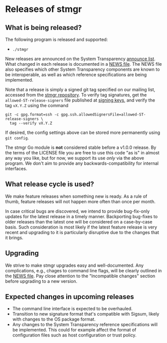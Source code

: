 # Releases of stmgr

## What is being released?

The following program is released and supported:

  - `./stmgr`

New releases are announced on the System Transparency [announce list][].
What changed in each release is documented in a [NEWS file](./NEWS). The
NEWS file also specifies which other System Transparency components are
known to be interoperable, as well as which reference specifications are
being implemented.

Note that a release is simply a signed git tag specified on our mailing
list, accessed from the [stmgr repository][]. To verify tag signatures,
get the `allowed-ST-release-signers` file published at [signing keys][],
and verify the tag `vX.Y.Z` using the command
```
git -c gpg.format=ssh -c gpg.ssh.allowedSignersFile=allowed-ST-release-signers \
  tag --verify vX.Y.Z
```
If desired, the config settings above can be stored more permanently using
`git config`.

The stmgr Go module is **not** considered stable before a v1.0.0 release.  By
the terms of the LICENSE file you are free to use this code "as is" in almost
any way you like, but for now, we support its use _only_ via the above program.
We don't aim to provide any backwards-compatibility for internal interfaces.

[announce list]: https://lists.system-transparency.org/mailman3/postorius/lists/st-announce.lists.system-transparency.org/
[stmgr repository]: https://git.glasklar.is/system-transparency/core/stmgr/
[signing keys]: https://www.system-transparency.org/keys

## What release cycle is used?

We make feature releases when something new is ready.  As a rule of thumb,
feature releases will not happen more often than once per month.

In case critical bugs are discovered, we intend to provide bug-fix-only updates
for the latest release in a timely manner.  Backporting bug-fixes to older
releases than the latest one will be considered on a case-by-case basis.  Such
consideration is most likely if the latest feature release is very recent and
upgrading to it is particularly disruptive due to the changes that it brings.

## Upgrading

We strive to make stmgr upgrades easy and well-documented. Any complications,
e.g., chages to command line flags, will be clearly outlined in the [NEWS
file](./NEWS). Pay close attention to the "Incompatible changes" section before
upgrading to a new version.

## Expected changes in upcoming releases

  - The command line interface is expected to be overhauled.
  - Transition to new signature format that's compatible with Sigsum,
    likely with changes to the OS package format.
  - Any changes to the System Transparency reference specifications will be
implemented.  This could for example affect the format of configuration
files such as host configuration or trust policy.

